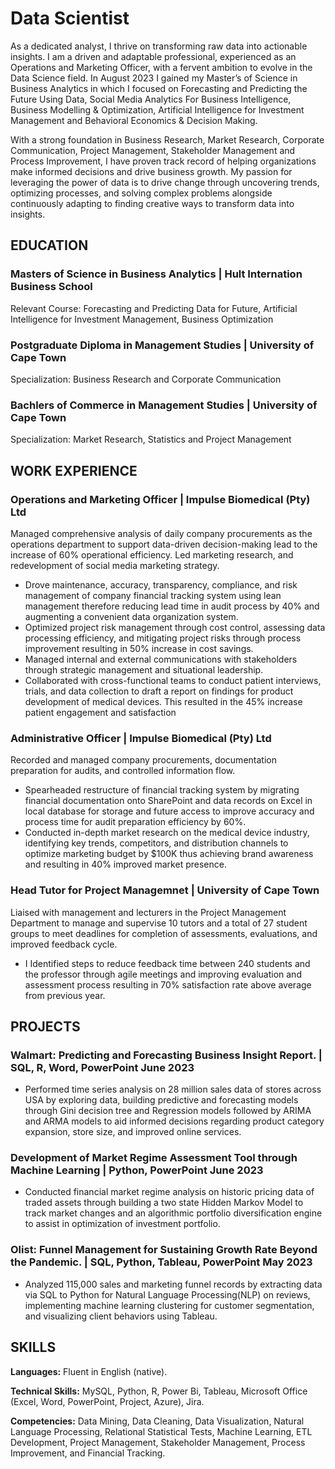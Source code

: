 # Data Scientist

As a dedicated analyst, I thrive on transforming raw data into actionable insights. I am a driven and adaptable professional, experienced as an Operations and Marketing Officer, with a fervent ambition to evolve in the Data Science field. In August 2023 I gained my Master’s of Science in Business Analytics in which I focused on Forecasting and Predicting the Future Using Data, Social Media Analytics For Business Intelligence, Business Modelling & Optimization, Artificial Intelligence for Investment Management and Behavioral Economics & Decision Making. 

With a strong foundation in Business Research, Market Research, Corporate Communication, Project Management, Stakeholder Management and Process Improvement, I have proven track record of helping organizations make informed decisions and drive business growth. My passion for leveraging the power of data is to drive change through uncovering trends, optimizing processes, and solving complex problems alongside continuously adapting to finding creative ways to transform data into insights.


## EDUCATION
### Masters of Science in Business Analytics    | Hult Internation Business School
Relevant Course: Forecasting and Predicting Data for Future, Artificial Intelligence for Investment Management, Business Optimization

### Postgraduate Diploma in Management Studies  | University of Cape Town
Specialization: Business Research and Corporate Communication


### Bachlers of Commerce in Management Studies  | University of Cape Town
Specialization: Market Research, Statistics and Project Management


## WORK EXPERIENCE
### Operations and Marketing Officer   | Impulse Biomedical (Pty) Ltd
Managed comprehensive analysis of daily company procurements as the  operations department to support data-driven decision-making lead to the increase of 60% operational efficiency. Led marketing research, and redevelopment of social media marketing strategy.
-	Drove maintenance, accuracy, transparency, compliance, and risk management of company financial tracking system using lean management therefore reducing lead time in audit process by  40%  and augmenting a convenient data organization system.
-	Optimized project risk management through cost control, assessing data processing efficiency,  and mitigating project risks through process improvement resulting in 50% increase in cost savings.
-	Managed internal and external communications with stakeholders through strategic management and situational leadership. 
-	Collaborated with cross-functional teams to conduct patient interviews, trials, and data collection to draft a report on findings for product development of medical devices. This resulted in the 45% increase patient engagement and satisfaction

### Administrative Officer             | Impulse Biomedical (Pty) Ltd
Recorded and managed company procurements, documentation preparation for audits, and controlled information flow.
-	Spearheaded restructure of financial tracking system by migrating financial documentation onto SharePoint and data records on Excel in local database for storage and future access to improve accuracy and process time for audit preparation efficiency by 60%.
-	Conducted in-depth market research on the medical device industry, identifying key trends, competitors, and distribution channels to optimize marketing budget by $100K thus achieving brand awareness and resulting in 40% improved market presence.

### Head Tutor for Project Managemnet  | University of Cape Town
Liaised with management and lecturers in the Project Management Department to manage and supervise 10 tutors and a total of
27 student groups to meet deadlines for completion of assessments, evaluations, and improved feedback cycle.
-  I Identified steps to reduce feedback time between 240 students and the professor through agile meetings and improving evaluation
and assessment process resulting in 70% satisfaction rate above average from previous year.


## PROJECTS
### Walmart: Predicting and Forecasting Business Insight Report.           | SQL, R, Word, PowerPoint	June 2023
-	Performed time series analysis on 28 million sales data of stores across USA by exploring data, building predictive and forecasting models  through Gini decision tree and Regression models followed by ARIMA and ARMA models to aid informed decisions regarding product category expansion, store size, and improved online services.

### Development of Market Regime Assessment Tool through Machine Learning  | Python, PowerPoint	June 2023
-	Conducted financial market regime analysis on historic pricing data of traded assets through building a two state Hidden Markov Model to track market changes and an algorithmic portfolio diversification engine to assist in optimization  of investment portfolio.

### Olist: Funnel Management for Sustaining Growth Rate Beyond the Pandemic. | SQL, Python, Tableau, PowerPoint 	 May 2023
-	Analyzed 115,000 sales and marketing funnel records by extracting data via SQL to Python for Natural Language Processing(NLP) on reviews, implementing machine learning clustering for customer segmentation, and visualizing client behaviors using Tableau.


## SKILLS
**Languages:** Fluent in English (native).

**Technical Skills:** MySQL, Python, R, Power Bi, Tableau, Microsoft Office (Excel, Word, PowerPoint, Project, Azure), Jira. 

**Competencies:** Data Mining, Data Cleaning, Data Visualization, Natural Language Processing, Relational Statistical Tests, Machine Learning, ETL Development, Project Management, Stakeholder Management, Process Improvement, and Financial Tracking.






